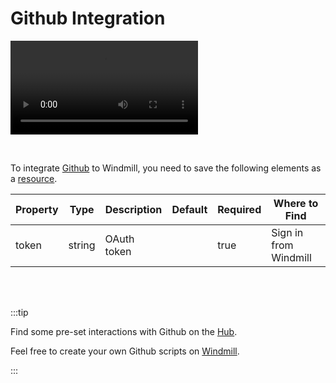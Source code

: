 # Github Integration

<video
    className="border-2 rounded-xl object-cover w-full h-full"
    autoPlay
    loop
    controls
    id="main-video"
    src="/videos/adding_github_resource.mp4"
/>

<br/>

To integrate [Github](https://github.com/) to Windmill, you need to save the following elements as a [resource](../core_concepts/3_resources_and_types/index.md).

| Property | Type   | Description | Default | Required | Where to Find         |
| -------- | ------ | ----------- | ------- | -------- | --------------------- |
| token    | string | OAuth token |         | true     | Sign in from Windmill |

<br/><br/>

:::tip

Find some pre-set interactions with Github on the [Hub](https://hub.windmill.dev/integrations/github).

Feel free to create your own Github scripts on [Windmill](../getting_started/00_how_to_use_windmill/index.mdx).

:::
